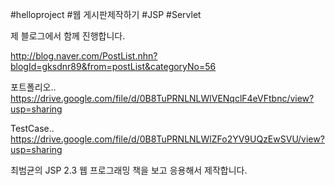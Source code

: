 \#helloproject \#웹 게시판제작하기 \#JSP \#Servlet

제 블로그에서 함께 진행합니다.

http://blog.naver.com/PostList.nhn?blogId=gksdnr89&from=postList&categoryNo=56

포트폴리오.. https://drive.google.com/file/d/0B8TuPRNLNLWlVENqclF4eVFtbnc/view?usp=sharing

TestCase.. https://drive.google.com/file/d/0B8TuPRNLNLWlZFo2YV9UQzEwSVU/view?usp=sharing
 
최범균의 JSP 2.3 웹 프로그래밍 책을 보고 응용해서 제작합니다.
